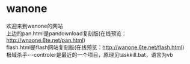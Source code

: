 # wanone
欢迎来到wanone的网站<br>
上边的pan.html是pandownload复刻版(在线预览：http://wnaone.6te.net/pan.html)<br>
flash.html是flash网站复刻版(在线预览：http://wanone.6te.net/flash.html)<br>
极域杀手-·-controler是最近的一个项目，原理见taskkill.bat，语言为vb<br>
